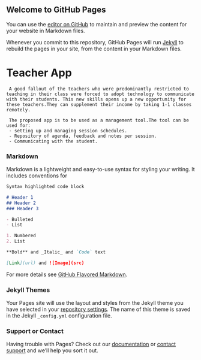 ## Welcome to GitHub Pages

You can use the [editor on GitHub](https://github.com/madjagan/indie-teacher.github.io/edit/gh-pages/index.md) to maintain and preview the content for your website in Markdown files.

Whenever you commit to this repository, GitHub Pages will run [Jekyll](https://jekyllrb.com/) to rebuild the pages in your site, from the content in your Markdown files.

# Teacher App
     A good fallout of the teachers who were predominantly restricted to teaching in their class were forced to adopt technology to communicate with their students. This new skills opens up a new opportunity for these teachers.They can supplement their income by taking 1-1 classes remotely.
      
     The proposed app is to be used as a management tool.The tool can be used for:
     - setting up and managing session schedules.
     - Repository of agenda, feedback and notes per session.
     - Communicating with the student. 


### Markdown

Markdown is a lightweight and easy-to-use syntax for styling your writing. It includes conventions for

```markdown
Syntax highlighted code block

# Header 1
## Header 2
### Header 3

- Bulleted
- List

1. Numbered
2. List

**Bold** and _Italic_ and `Code` text

[Link](url) and ![Image](src)
```

For more details see [GitHub Flavored Markdown](https://guides.github.com/features/mastering-markdown/).

### Jekyll Themes

Your Pages site will use the layout and styles from the Jekyll theme you have selected in your [repository settings](https://github.com/madjagan/indie-teacher.github.io/settings). The name of this theme is saved in the Jekyll `_config.yml` configuration file.

### Support or Contact

Having trouble with Pages? Check out our [documentation](https://docs.github.com/categories/github-pages-basics/) or [contact support](https://github.com/contact) and we’ll help you sort it out.
